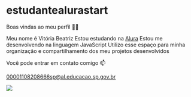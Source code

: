 # estudantealurastart
Boas vindas ao meu perfil 💙💙

Meu nome é Vitória Beatriz
Estou estudando na [Alura](https://www.alura.com.br)
Estou me desenvolvendo na linguagem JavaScript
Utilizo esse espaço para minha organização e compartilhamento dos meu projetos desenvolvidos

Você pode entrar em contato comigo 📫

00001108208666sp@al.educacao.sp.gov.br

![](https://media.tenor.com/GVGMfASDo9AAAAAM/hello-kitty.gif)
